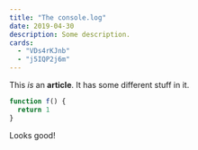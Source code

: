 ```yaml
---
title: "The console.log"
date: 2019-04-30
description: Some description.
cards:
  - "VDs4rKJnb"
  - "j5IQP2j6m"
---
```


This _is_ an **article**. It has some different stuff in it.


```js
function f() {
  return 1
}
```
Looks good!